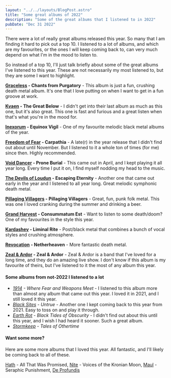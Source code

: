 ```yaml
---
layout: "../../layouts/BlogPost.astro"
title: "Some great albums of 2022"
description: "Some of the great albums that I listened to in 2022"
pubDate: "Dec 31 2022"
---
```


There were a lot of really great albums released this year. So many that I am finding it hard to pick out a top 10. I listened to a lot of albums, and which are my favourites, or the ones I will keep coming back to, can very much depend on what I'm in the mood to listen to.

So instead of a top 10, I'll just talk briefly about some of the great albums I've listened to this year. These are not necessarily my most listened to, but they are some I want to highlight.

**[Graceless](https://graceless-deathmetal.bandcamp.com/) - Chants from Purgatory** - This album is just a fun, crushing death metal album. It's one that I love putting on when I want to get in a fun groove at work.

**[Kvaen](https://kvaen.bandcamp.com/music) - The Great Below** - I didn't get into their last album as much as this one, but it's also great. This one is fast and furious and a great listen when that's what you're in the mood for.

**[Inexorum](https://inexorum.bandcamp.com/music) - Equinox Vigil** - One of my favourite melodic black metal albums of the year.

**[Freedom of Fear](https://freedomoffear.bandcamp.com/music) - Carpathia** - A late(r) in the year release that I didn't find out about until November. But I listened to it a whole ton of times (for me) since then. Highly recommended.

**[Void Dancer](https://voiddancer.bandcamp.com/music) - Prone Burial** - This came out in April, and I kept playing it all year long. Every time I put it on, I find myself nodding my head to the music.

**[The Devils of Loudun](https://thedevilsofloudun.bandcamp.com/) - Escaping Eternity** - Another one that came out early in the year and I listened to all year long. Great melodic symphonic death metal.

**[Pillaging Villagers](https://pillagingvillagers.bandcamp.com/releases) - Pillaging Villagers** - Great, fun, punk folk metal. This was one I loved cranking during the summer and drinking a beer.

**[Grand Harvest](https://grandharvest.bandcamp.com/music) - Consummatum Est** - Want to listen to some death/doom? One of my favourites in the style this year.

**[Kardashev](https://kardashev.bandcamp.com/music) - Liminal Rite** - Post/black metal that combines a bunch of vocal styles and crushing atmosphere.

**[Revocation](https://revocationband.bandcamp.com/music) - Netherheaven** - More fantastic death metal.

**[Zeal & Ardor](https://zealandardor.bandcamp.com/music) - Zeal & Ardor** - Zeal & Ardor is a band that I've loved for a long time, and they do an amazing live show. I don't know if this album is my favourite of theirs, but I've listened to it the most of any album this year.

#### Some albums from not-2022 I listened to a lot
  - _[1914](https://x1914x.bandcamp.com/music) - Where Fear and Weapons Meet_ - I listened to this album more than almost any album that came out this year. I loved it in 2021, and I still loved it this year.
  - _[Black Sites](https://blacksites.bandcamp.com/music) - Untrue_ - Another one I kept coming back to this year from 2021. Easy to toss on and play it through.
  - _[Earth Rot](https://earthrotaus.bandcamp.com/music) - Black Tides of Obscurity_ - I didn't find out about this until this year, and I wish I had heard it sooner. Such a great album.
  - _[Stormkeep](https://stormkeep.bandcamp.com/releases) - Tales of Othertime_

#### Want some more?
Here are some more albums that I loved this year. All fantastic, and I'll likely be coming back to all of these.

[Hath](https://hathnj.bandcamp.com/music) - All That Was Promised, [Nite](https://nitemetal.bandcamp.com/music) - Voices of the Kronian Moon, [Maul](https://maul701.bandcamp.com/music) - Seraphic Punishment, [De Profundis](https://deprofundisband.bandcamp.com/releases)
